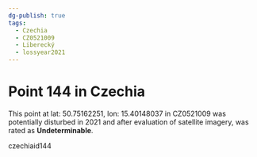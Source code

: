 ```yaml
---
dg-publish: true
tags:
  - Czechia
  - CZ0521009
  - Liberecký
  - lossyear2021
---
```


# Point 144 in Czechia

This point at lat: 50.75162251, lon: 15.40148037 in CZ0521009 was potentially disturbed in 2021 and after evaluation of satellite imagery, was rated as **Undeterminable**.



czechiaid144